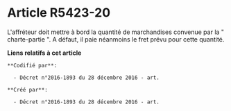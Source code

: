 # Article R5423-20

L'affréteur doit mettre à bord la quantité de marchandises convenue par la " charte-partie ". A défaut, il paie néanmoins le
fret prévu pour cette quantité.

**Liens relatifs à cet article**

	**Codifié par**:

	  - Décret n°2016-1893 du 28 décembre 2016 - art.

	**Créé par**:

	  - Décret n°2016-1893 du 28 décembre 2016 - art.
